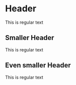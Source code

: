 # Header

This is regular text

## Smaller Header

This is regular text

## Even smaller Header

This is regular text
